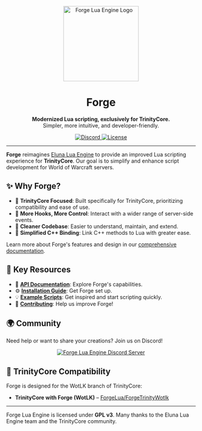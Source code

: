 <p align="center">
  <img src="https://avatars.githubusercontent.com/u/213296862" alt="Forge Lua Engine Logo" width="200"/>
</p>

<h1 align="center">Forge</h1>

<p align="center">
  <strong>Modernized Lua scripting, exclusively for TrinityCore.</strong>
  <br />
  Simpler, more intuitive, and developer-friendly.
</p>

<p align="center">
  <a href="https://discord.gg/bjkCVWqqfX">
    <img src="https://img.shields.io/badge/discord-Join_us!-7289DA.svg?logo=discord&longCache=true&style=flat" alt="Discord">
  </a>
  <a href="LICENSE">
    <img src="https://img.shields.io/badge/license-GPL_v3-blue.svg" alt="License">
  </a>
</p>

---

**Forge** reimagines [Eluna Lua Engine](https://github.com/ElunaLuaEngine/Eluna) to provide an improved Lua scripting experience for **TrinityCore**. Our goal is to simplify and enhance script development for World of Warcraft servers.

## ✨ Why Forge?

*   🎯 **TrinityCore Focused**: Built specifically for TrinityCore, prioritizing compatibility and ease of use.
*   🎣 **More Hooks, More Control**: Interact with a wider range of server-side events.
*   🧹 **Cleaner Codebase**: Easier to understand, maintain, and extend.
*   🚀 **Simplified C++ Binding**: Link C++ methods to Lua with greater ease.

Learn more about Forge's features and design in our [comprehensive documentation](http://forgelua.github.io/).

## 🚀 Key Resources

*   📖 **[API Documentation](http://forgelua.github.io/)**: Explore Forge's capabilities.
*   ⚙️ **[Installation Guide](docs/INSTALL.md)**: Get Forge set up.
*   💡 **[Example Scripts](https://github.com/ForgeLua/Scripts)**: Get inspired and start scripting quickly.
*   🤝 **[Contributing](docs/CONTRIBUTING.md)**: Help us improve Forge!

## 🌍 Community

Need help or want to share your creations? Join us on Discord!

<p align="center">
  <a href="https://discord.gg/bjkCVWqqfX">
    <img src="https://img.shields.io/discord/809828032938442763?logo=discord&label=Discord&style=for-the-badge" alt="Forge Lua Engine Discord Server"/>
  </a>
</p>

## 🔗 TrinityCore Compatibility

Forge is designed for the WotLK branch of TrinityCore:
*   **TrinityCore with Forge (WotLK)** – [ForgeLua/ForgeTrinityWotlk](https://github.com/ForgeLua/ForgeTrinityWotlk)

---

Forge Lua Engine is licensed under **GPL v3**. Many thanks to the Eluna Lua Engine team and the TrinityCore community.
